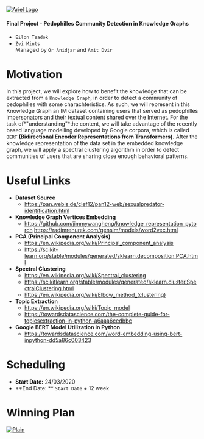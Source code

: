 [![Ariel Logo](https://camo.githubusercontent.com/c6cb93c822ddc0d3d2504cacb8f4f5b591fcba38/68747470733a2f2f6d656469612e6c6963646e2e636f6d2f646d732f696d6167652f433444304241514744376e704d506f58796d772f636f6d70616e792d6c6f676f5f3230305f3230302f303f653d3231353930323434303026763d6265746126743d545a3855623355326a435a6741315f6b4178365345386a6d4163534a6b62695a41754e364b6e315f6c5730 "Ariel Logo")](https://camo.githubusercontent.com/c6cb93c822ddc0d3d2504cacb8f4f5b591fcba38/68747470733a2f2f6d656469612e6c6963646e2e636f6d2f646d732f696d6167652f433444304241514744376e704d506f58796d772f636f6d70616e792d6c6f676f5f3230305f3230302f303f653d3231353930323434303026763d6265746126743d545a3855623355326a435a6741315f6b4178365345386a6d4163534a6b62695a41754e364b6e315f6c5730 "Ariel Logo")
#### Final Project - Pedophilles Community Detection in Knowledge Graphs
- `Eilon Tsadok`
- `Zvi Mints`<br>
Managed by `Or Anidjar` and `Amit Dvir`
# Motivation
In this project, we will explore how to benefit the knowledge that can be extracted
from a `Knowledge Graph`, in order to detect a community of pedophilles with some
charachteristics.
As such, we will represent in this Knowledge Graph an IM dataset containing users
that served as pedophilles impersonators and their textual content shared over the
Internet. For the task of*"understanding"*the content, we will take advantage of the
recently based language modelling developed by Google corpora, which is called
`BERT` **(Bidirectional Encoder Representations from Transformers).**
After the knowledge representation of the data set in the embedded knowledge
graph, we will apply a spectral clustering algorithm in order to detect communities
of users that are sharing close enough behavioral patterns.
# Useful Links
- **Dataset Source**
	- https://pan.webis.de/clef12/pan12-web/sexualpredator-identification.html
- **Knowledge Graph Vertices Embedding**
	- https://github.com/jimmywangheng/knowledge_representation_pytorch https://radimrehurek.com/gensim/models/word2vec.html
- **PCA (Principal Component Analysis)**
	- https://en.wikipedia.org/wiki/Principal_component_analysis
	- https://scikit-learn.org/stable/modules/generated/sklearn.decomposition.PCA.html
- **Spectral Clustering**
	- https://en.wikipedia.org/wiki/Spectral_clustering
	- https://scikitlearn.org/stable/modules/generated/sklearn.cluster.SpectralClustering.html
	- https://en.wikipedia.org/wiki/Elbow_method_(clustering)
- **Topic Extraction**
	- https://en.wikipedia.org/wiki/Topic_model
	- https://towardsdatascience.com/the-complete-guide-for-topicsextraction-in-python-a6aaa6cedbbc
- **Google BERT Model Utilization in Python**
	+ https://towardsdatascience.com/word-embedding-using-bert-inpython-dd5a86c003423

# Scheduling
- **Start Date:** 24/03/2020
- **End Date: ** `Start Date` + 12 week

# Winning Plan
[![Plain](https://i.ibb.co/DzG2QJG/Screen-Shot-2020-03-24-at-15-05-50.png "Plain")](https://i.ibb.co/DzG2QJG/Screen-Shot-2020-03-24-at-15-05-50.png "Plain")
